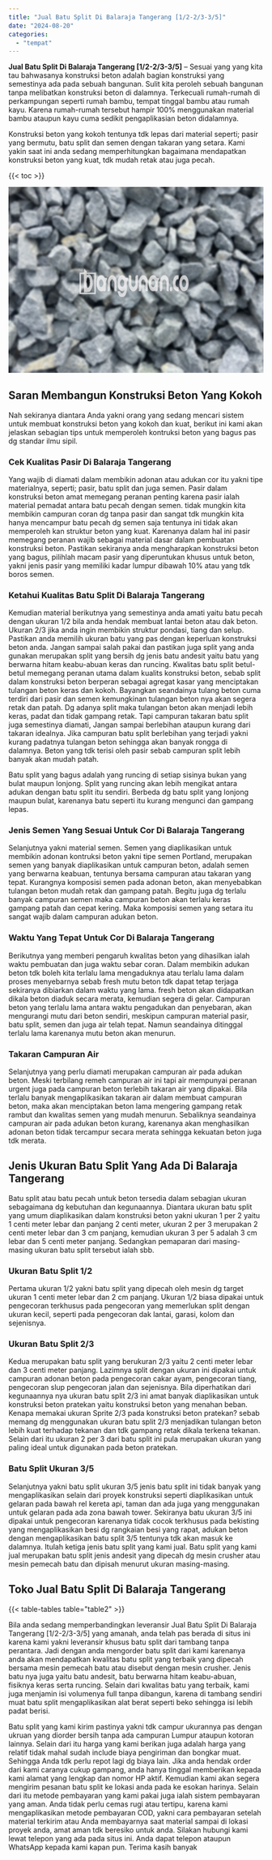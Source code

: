 ```yaml
---
title: "Jual Batu Split Di Balaraja Tangerang [1/2-2/3-3/5]"
date: "2024-08-20"
categories: 
  - "tempat"
---
```


**Jual Batu Split Di Balaraja Tangerang \[1/2-2/3-3/5\]** – Sesuai yang yang kita tau bahwasanya konstruksi beton adalah bagian konstruksi yang semestinya ada pada sebuah bangunan. Sulit kita peroleh sebuah bangunan tanpa melibatkan konstruksi beton di dalamnya. Terkecuali rumah-rumah di perkampungan seperti rumah bambu, tempat tinggal bambu atau rumah kayu. Karena rumah-rumah tersebut hampir 100% menggunakan material bambu ataupun kayu cuma sedikit pengaplikasian beton didalamnya.

Konstruksi beton yang kokoh tentunya tdk lepas dari material seperti; pasir yang bermutu, batu split dan semen dengan takaran yang setara. Kami yakin saat ini anda sedang memperhitungkan bagaimana mendapatkan konstruksi beton yang kuat, tdk mudah retak atau juga pecah.

{{< toc >}}

![Jual Batu Split Di Balaraja Tangerang [1/2-2/3-3/5]](/images/jual-batu-split-35.png)

## Saran Membangun Konstruksi Beton Yang Kokoh

Nah sekiranya diantara Anda yakni orang yang sedang mencari sistem untuk membuat konstruksi beton yang kokoh dan kuat, berikut ini kami akan jelaskan sebagian tips untuk memperoleh kontruksi beton yang bagus pas dg standar ilmu sipil.

### Cek Kualitas Pasir Di Balaraja Tangerang

Yang wajib di diamati dalam membikin adonan atau adukan cor itu yakni tipe materialnya, seperti; pasir, batu split dan juga semen. Pasir dalam konstruksi beton amat memegang peranan penting karena pasir ialah material pemadat antara batu pecah dengan semen. tidak mungkin kita membikin campuran coran dg tanpa pasir dan sangat tdk mungkin kita hanya mencampur batu pecah dg semen saja tentunya ini tidak akan memperoleh kan struktur beton yang kuat. Karenanya dalam hal ini pasir memegang peranan wajib sebagai material dasar dalam pembuatan konstruksi beton. Pastikan sekiranya anda mengharapkan konstruksi beton yang bagus, pilihlah macam pasir yang diperuntukan khusus untuk beton, yakni jenis pasir yang memiliki kadar lumpur dibawah 10% atau yang tdk boros semen.

### Ketahui Kualitas Batu Split Di Balaraja Tangerang

Kemudian material berikutnya yang semestinya anda amati yaitu batu pecah dengan ukuran 1/2 bila anda hendak membuat lantai beton atau dak beton. Ukuran 2/3 jika anda ingin membikin struktur pondasi, tiang dan selup. Pastikan anda memilih ukuran batu yang pas dengan keperluan konstruksi beton anda. Jangan sampai salah pakai dan pastikan juga split yang anda gunakan merupakan split yang bersih dg jenis batu andesit yaitu batu yang berwarna hitam keabu-abuan keras dan runcing. Kwalitas batu split betul-betul memegang peranan utama dalam kualits konstruksi beton, sebab split dalam konstruksi beton berperan sebagai agregat kasar yang menciptakan tulangan beton keras dan kokoh. Bayangkan seandainya tulang beton cuma terdiri dari pasir dan semen kemungkinan tulangan beton nya akan segera retak dan patah. Dg adanya split maka tulangan beton akan menjadi lebih keras, padat dan tidak gampang retak. Tapi campuran takaran batu split juga semestinya diamati, Jangan sampai berlebihan ataupun kurang dari takaran idealnya. Jika campuran batu split berlebihan yang terjadi yakni kurang padatnya tulangan beton sehingga akan banyak rongga di dalamnya. Beton yang tdk terisi oleh pasir sebab campuran split lebih banyak akan mudah patah.

Batu split yang bagus adalah yang runcing di setiap sisinya bukan yang bulat maupun lonjong. Split yang runcing akan lebih mengikat antara adukan dengan batu split itu sendiri. Berbeda dg batu split yang lonjong maupun bulat, karenanya batu seperti itu kurang mengunci dan gampang lepas.

### Jenis Semen Yang Sesuai Untuk Cor Di Balaraja Tangerang

Selanjutnya yakni material semen. Semen yang diaplikasikan untuk membikin adonan kontruksi beton yakni tipe semen Portland, merupakan semen yang banyak diaplikasikan untuk campuran beton, adalah semen yang berwarna keabuan, tentunya bersama campuran atau takaran yang tepat. Kurangnya komposisi semen pada adonan beton, akan menyebabkan tulangan beton mudah retak dan gampang patah. Begitu juga dg terlalu banyak campuran semen maka campuran beton akan terlalu keras gampang patah dan cepat kering. Maka komposisi semen yang setara itu sangat wajib dalam campuran adukan beton.

### Waktu Yang Tepat Untuk Cor Di Balaraja Tangerang

Berikutnya yang memberi pengaruh kwalitas beton yang dihasilkan ialah waktu pembuatan dan juga waktu sebar coran. Dalam membikin adukan beton tdk boleh kita terlalu lama mengaduknya atau terlalu lama dalam proses menyebarnya sebab fresh mutu beton tdk dapat tetap terjaga sekiranya dibiarkan dalam waktu yang lama. fresh beton akan didapatkan dikala beton diaduk secara merata, kemudian segera di gelar. Campuran beton yang terlalu lama antara waktu pengadukan dan penyebaran, akan mengurangi mutu dari beton sendiri, meskipun campuran material pasir, batu split, semen dan juga air telah tepat. Namun seandainya ditinggal terlalu lama karenanya mutu beton akan menurun.

### Takaran Campuran Air

Selanjutnya yang perlu diamati merupakan campuran air pada adukan beton. Meski terbilang remeh campuran air ini tapi air mempunyai peranan urgent juga pada campuran beton terlebih takaran air yang dipakai. Bila terlalu banyak mengaplikasikan takaran air dalam membuat campuran beton, maka akan menciptakan beton lama mengering gampang retak rambut dan kwalitas semen yang mudah menurun. Sebaliknya seandainya campuran air pada adukan beton kurang, karenanya akan menghasilkan adonan beton tidak tercampur secara merata sehingga kekuatan beton juga tdk merata.

## Jenis Ukuran Batu Split Yang Ada Di Balaraja Tangerang

Batu split atau batu pecah untuk beton tersedia dalam sebagian ukuran sebagaimana dg kebutuhan dan kegunaannya. Diantara ukuran batu split yang umum diaplikasikan dalam konstruksi beton yakni ukuran 1 per 2 yaitu 1 centi meter lebar dan panjang 2 centi meter, ukuran 2 per 3 merupakan 2 centi meter lebar dan 3 cm panjang, kemudian ukuran 3 per 5 adalah 3 cm lebar dan 5 centi meter panjang. Sedangkan pemaparan dari masing-masing ukuran batu split tersebut ialah sbb.

### Ukuran Batu Split 1/2

Pertama ukuran 1/2 yakni batu split yang dipecah oleh mesin dg target ukuran 1 centi meter lebar dan 2 cm panjang. Ukuran 1/2 biasa dipakai untuk pengecoran terkhusus pada pengecoran yang memerlukan split dengan ukuran kecil, seperti pada pengecoran dak lantai, garasi, kolom dan sejenisnya.

### Ukuran Batu Split 2/3

Kedua merupakan batu split yang berukuran 2/3 yaitu 2 centi meter lebar dan 3 centi meter panjang. Lazimnya split dengan ukuran ini dipakai untuk campuran adonan beton pada pengecoran cakar ayam, pengecoran tiang, pengecoran slup pengecoran jalan dan sejenisnya. Bila diperhatikan dari kegunaannya nya ukuran batu split 2/3 ini amat banyak diaplikasikan untuk konstruksi beton pratekan yaitu konstruksi beton yang menahan beban. Kenapa memakai ukuran Sprite 2/3 pada konstruksi beton pratekan? sebab memang dg menggunakan ukuran batu split 2/3 menjadikan tulangan beton lebih kuat terhadap tekanan dan tdk gampang retak dikala terkena tekanan. Selain dari itu ukuran 2 per 3 dari batu split ini pula merupakan ukuran yang paling ideal untuk digunakan pada beton pratekan.

### Batu Split Ukuran 3/5

Selanjutnya yakni batu split ukuran 3/5 jenis batu split ini tidak banyak yang mengaplikasikan selain dari proyek konstruksi seperti diaplikasikan untuk gelaran pada bawah rel kereta api, taman dan ada juga yang menggunakan untuk gelaran pada ada zona bawah tower. Sekiranya batu ukuran 3/5 ini dipakai untuk pengecoran karenanya tidak cocok terkhusus pada bekisting yang mengaplikasikan besi dg rangkaian besi yang rapat, adukan beton dengan mengaplikasikan batu split 3/5 tentunya tdk akan masuk ke dalamnya. Itulah ketiga jenis batu split yang kami jual. Batu split yang kami jual merupakan batu split jenis andesit yang dipecah dg mesin crusher atau mesin pemecah batu dan dipisah menurut ukuran masing-masing.

## Toko Jual Batu Split Di Balaraja Tangerang

{{< table-tables table="table2" >}}

Bila anda sedang memperbandingkan leveransir Jual Batu Split Di Balaraja Tangerang \[1/2-2/3-3/5\] yang amanah, anda telah pas berada di situs ini karena kami yakni leveransir khusus batu split dari tambang tanpa perantara. Jadi dengan anda mengorder batu split dari kami karenanya anda akan mendapatkan kwalitas batu split yang terbaik yang dipecah bersama mesin pemecah batu atau disebut dengan mesin crusher. Jenis batu nya juga yaitu batu andesit, batu berwarna hitam keabu-abuan, fisiknya keras serta runcing. Selain dari kwalitas batu yang terbaik, kami juga menjamin isi volumenya full tanpa dibangun, karena di tambang sendiri muat batu split mengaplikasikan alat berat seperti beko sehingga isi lebih padat berisi.

Batu split yang kami kirim pastinya yakni tdk campur ukurannya pas dengan ukruan yang diorder bersih tanpa ada campuran Lumpur ataupun kotoran lainnya. Selain dari itu harga yang kami berikan juga adalah harga yang relatif tidak mahal sudah include biaya pengiriman dan bongkar muat. Sehingga Anda tdk perlu repot lagi dg biaya lain. Jika anda hendak order dari kami caranya cukup gampang, anda hanya tinggal memberikan kepada kami alamat yang lengkap dan nomor HP aktif. Kemudian kami akan segera mengirim pesanan batu split ke lokasi anda pada ke esokan harinya. Selain dari itu metode pembayaran yang kami pakai juga ialah sistem pembayaran yang aman. Anda tidak perlu cemas rugi atau tertipu, karena kami mengaplikasikan metode pembayaran COD, yakni cara pembayaran setelah material terkirim atau Anda membayarnya saat material sampai di lokasi proyek anda, amat aman tdk beresiko untuk anda. Silakan hubungi kami lewat telepon yang ada pada situs ini. Anda dapat telepon ataupun WhatsApp kepada kami kapan pun. Terima kasih banyak
